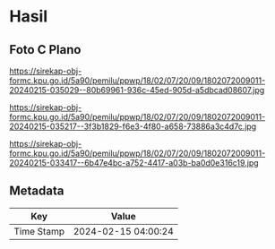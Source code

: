 # Hasil

## Foto C Plano

https://sirekap-obj-formc.kpu.go.id/5a90/pemilu/ppwp/18/02/07/20/09/1802072009011-20240215-035029--80b69961-936c-45ed-905d-a5dbcad08607.jpg

https://sirekap-obj-formc.kpu.go.id/5a90/pemilu/ppwp/18/02/07/20/09/1802072009011-20240215-035217--3f3b1829-f6e3-4f80-a658-73886a3c4d7c.jpg

https://sirekap-obj-formc.kpu.go.id/5a90/pemilu/ppwp/18/02/07/20/09/1802072009011-20240215-033417--6b47e4bc-a752-4417-a03b-ba0d0e316c19.jpg


## Metadata

| Key        | Value               |
| ---------- | ------------------- |
| Time Stamp | 2024-02-15 04:00:24 |



